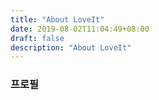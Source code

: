 ```yaml
---
title: "About LoveIt"
date: 2019-08-02T11:04:49+08:00
draft: false
description: "About LoveIt"
---
```


### 프로필